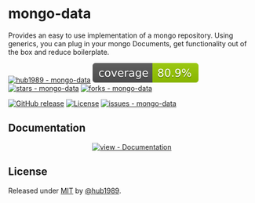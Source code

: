 # mongo-data
Provides an easy to use implementation of a mongo repository. Using generics, you can plug in your mongo Documents, get functionality out of the box and reduce boilerplate.

[![hub1989 - mongo-data](https://img.shields.io/static/v1?label=hub1989&message=mongo-data&color=blue&logo=github)](https://github.com/hub1989/mongo-data "Go to GitHub repo")
![Coverage](https://github.com/hub1989/mongo-data/blob/badges/badge.svg?branch=badges)
[![stars - mongo-data](https://img.shields.io/github/stars/hub1989/mongo-data?style=social)](https://github.com/hub1989/mongo-data)
[![forks - mongo-data](https://img.shields.io/github/forks/hub1989/mongo-data?style=social)](https://github.com/hub1989/mongo-data)

[![GitHub release](https://img.shields.io/github/release/hub1989/mongo-data?include_prereleases=&sort=semver&color=blue)](https://github.com/hub1989/mongo-data/releases/)
[![License](https://img.shields.io/badge/License-MIT-blue)](#license)
[![issues - mongo-data](https://img.shields.io/github/issues/hub1989/mongo-data)](https://github.com/hub1989/mongo-data/issues)

<div align="center">





</div>

## Documentation

<div align="center">

[![view - Documentation](https://img.shields.io/badge/view-Documentation-blue?style=for-the-badge)](/docs/ "Go to project documentation")

</div>


## License

Released under [MIT](/LICENSE) by [@hub1989](https://github.com/hub1989).
